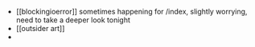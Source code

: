 - [[blockingioerror]] sometimes happening for /index, slightly worrying, need to take a deeper look tonight
- [[outsider art]]
-